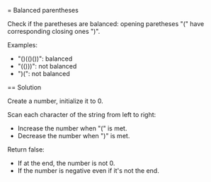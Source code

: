 = Balanced parentheses

Check if the paretheses are balanced:
opening paretheses "(" have corresponding closing ones ")".

Examples:

* "()(()())": balanced
* "(()))": not balanced
* ")(": not balanced

== Solution

Create a number, initialize it to 0.

Scan each character of the string from left to right:
- Increase the number when "(" is met.
- Decrease the number when ")" is met.

Return false:
- If at the end, the number is not 0.
- If the number is negative even if it's not the end.
